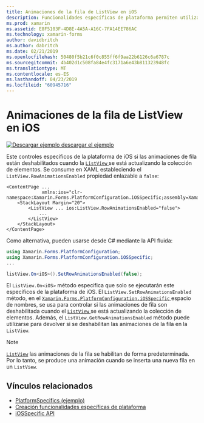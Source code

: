 ```yaml
---
title: Animaciones de la fila de ListView en iOS
description: Funcionalidades específicas de plataforma permiten utilizar la funcionalidad que solo está disponible en una plataforma concreta, sin necesidad de implementar los representadores personalizados o los efectos. Este artículo explica cómo usar iOS específicos de la plataforma que controla si las animaciones de fila están deshabilitadas cuando se actualiza la colección de elementos ListView.
ms.prod: xamarin
ms.assetid: E8F5103F-4D8E-4A5A-A16C-7FA14EE786AC
ms.technology: xamarin-forms
author: davidbritch
ms.author: dabritch
ms.date: 02/21/2019
ms.openlocfilehash: 50480f5b21c6f0c855ff6f9aa22b6126c6a6787c
ms.sourcegitcommit: 4b402d1c508fa84e4fc3171a6e43b811323948fc
ms.translationtype: MT
ms.contentlocale: es-ES
ms.lasthandoff: 04/23/2019
ms.locfileid: "60945716"
---
```

# <a name="listview-row-animations-on-ios"></a>Animaciones de la fila de ListView en iOS

[![Descargar ejemplo](~/media/shared/download.png) descargar el ejemplo](https://developer.xamarin.com/samples/xamarin-forms/userinterface/platformspecifics/)

Este controles específicos de la plataforma de iOS si las animaciones de fila están deshabilitados cuando la [ `ListView` ](xref:Xamarin.Forms.ListView) se está actualizando la colección de elementos. Se consume en XAML estableciendo el `ListView.RowAnimationsEnabled` propiedad enlazable a `false`:

```xaml
<ContentPage ...
             xmlns:ios="clr-namespace:Xamarin.Forms.PlatformConfiguration.iOSSpecific;assembly=Xamarin.Forms.Core">
    <StackLayout Margin="20">
        <ListView ... ios:ListView.RowAnimationsEnabled="false">
            ...
        </ListView>
    </StackLayout>
</ContentPage>
```

Como alternativa, pueden usarse desde C# mediante la API fluida:

```csharp
using Xamarin.Forms.PlatformConfiguration;
using Xamarin.Forms.PlatformConfiguration.iOSSpecific;
...

listView.On<iOS>().SetRowAnimationsEnabled(false);
```

El `ListView.On<iOS>` método especifica que solo se ejecutarán este específicos de la plataforma de iOS. El `ListView.SetRowAnimationsEnabled` método, en el [ `Xamarin.Forms.PlatformConfiguration.iOSSpecific` ](xref:Xamarin.Forms.PlatformConfiguration.iOSSpecific) espacio de nombres, se usa para controlar si las animaciones de fila son deshabilitada cuando el [ `ListView` ](xref:Xamarin.Forms.ListView) se está actualizando la colección de elementos. Además, el `ListView.GetRowAnimationsEnabled` método puede utilizarse para devolver si se deshabilitan las animaciones de la fila en la `ListView`.

> [!NOTE]
> [`ListView`](xref:Xamarin.Forms.ListView) las animaciones de la fila se habilitan de forma predeterminada. Por lo tanto, se produce una animación cuando se inserta una nueva fila en un `ListView`.

## <a name="related-links"></a>Vínculos relacionados

- [PlatformSpecifics (ejemplo)](https://developer.xamarin.com/samples/xamarin-forms/userinterface/platformspecifics/)
- [Creación funcionalidades específicas de plataforma](~/xamarin-forms/platform/platform-specifics/index.md#creating-platform-specifics)
- [iOSSpecific API](xref:Xamarin.Forms.PlatformConfiguration.iOSSpecific)
